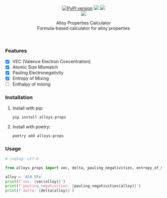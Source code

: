 
<div align="center">
  <p>
    <a href="https://badge.fury.io/py/alloys-props"><img src="https://badge.fury.io/py/alloys-props.svg" alt="PyPI version"></a>
    <a href="https://pepy.tech/project/alloys-props"><img src="https://static.pepy.tech/badge/alloys-props"></a>
    <a href="https://github.com/abdoulfataoh/alloys-props"><img src="https://github.com/abdoulfataoh/alloys-props/actions/workflows/test.yaml/badge.svg"></a> <br>
    <a href="https://github.com/abdoulfataoh/alloys-props"><img src="https://github.com/abdoulfataoh/alloys-props/actions/workflows/publish.yaml/badge.svg"></a>
  </p>
     <p>Alloy Properties Calculator <br> Formula-based calculator for alloy properties</p>
     <br>
</div>

### Features

- [x] VEC (Valence Electron Concentration)
- [x]  Atomic Size Mismatch
- [x]  Pauling Electronegativity
- [x]  Entropy of Mixing
- [ ]  Enthalpy of mixing

### Installation

1. Install with pip:
    ```bash
    pip install alloys-props
    ```

2. Install with poetry:
    ```bash
    poetry add alloys-props
    ```

### Usage

```python
# coding: utf-8

from alloys_props import vec, delta, pauling_negativities, entropy_of_mixing

alloy = 'Al0.5Fe'
print(f'vec: {vec(alloy)}')
print(f'pauling_negativities: {pauling_negativities(alloy)}')
print(f'delta: {delta(alloy)}')
